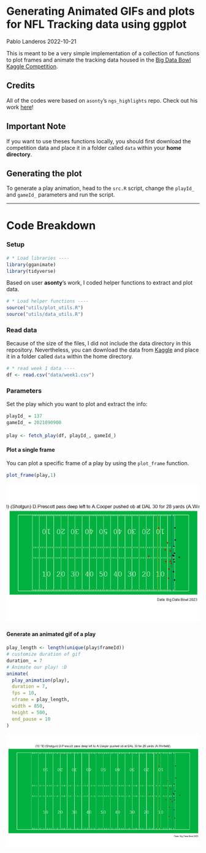 Generating Animated GIFs and plots for NFL Tracking data using ggplot
================
Pablo Landeros
2022-10-21

This is meant to be a very simple implementation of a collection of
functions to plot frames and animate the tracking data housed in the
[Big Data Bowl Kaggle
Competition](https://www.kaggle.com/competitions/nfl-big-data-bowl-2023/data).

## Credits

All of the codes were based on `asonty`’s `ngs_highlights` repo. Check
out his work [here](https://github.com/asonty/ngs_highlights)!

## Important Note

If you want to use theses functions locally, you should first download
the competition data and place it in a folder called `data` within your
**home directory**.

## Generating the plot

To generate a play animation, head to the `src.R` script, change the
`playId_` and `gameId_` parameters and run the script.

------------------------------------------------------------------------

# Code Breakdown

### Setup

``` r
# * Load libraries ----
library(gganimate)
library(tidyverse)
```

Based on user **asonty**’s work, I coded helper functions to extract and
plot data.

``` r
# * Load helper functions ---- 
source("utils/plot_utils.R")
source("utils/data_utils.R")
```

### Read data

Because of the size of the files, I did not include the data directory
in this repository. Nevertheless, you can download the data from
[Kaggle](https://www.kaggle.com/competitions/nfl-big-data-bowl-2023/data)
and place it in a folder called `data` within the home directory.

``` r
# * read week 1 data ----
df <- read.csv("data/week1.csv")
```

### Parameters

Set the play which you want to plot and extract the info:

``` r
playId_ = 137
gameId_ = 2021090900

play <- fetch_play(df, playId_, gameId_)
```

#### Plot a single frame

You can plot a specific frame of a play by using the `plot_frame`
function.

``` r
plot_frame(play,1)
```

![](README_files/figure-gfm/unnamed-chunk-5-1.png)<!-- -->

#### Generate an animated gif of a play

``` r
play_length <- length(unique(play$frameId))
# customize duration of gif
duration_ = 7
# Animate our play! :D
animate(
  play_animation(play),
  duration = 7,
  fps = 10, 
  nframe = play_length,
  width = 850,
  height = 500,
  end_pause = 10
)
```

![](README_files/figure-gfm/unnamed-chunk-6-1.gif)<!-- -->
